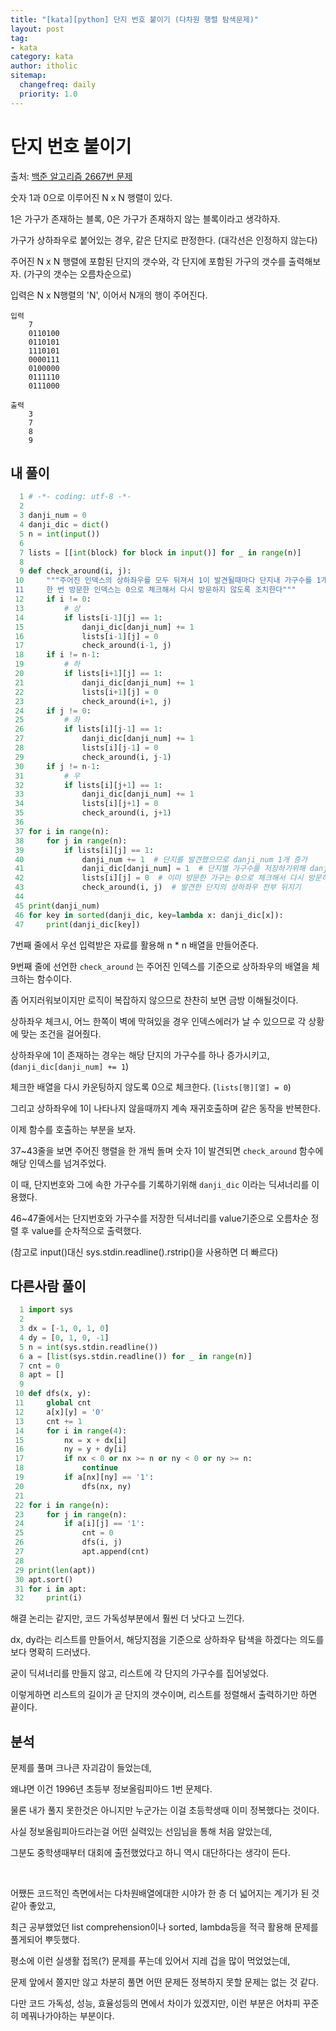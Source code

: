 ```yaml
---
title: "[kata][python] 단지 번호 붙이기 (다차원 행렬 탐색문제)"
layout: post
tag:
- kata
category: kata
author: itholic
sitemap:
  changefreq: daily
  priority: 1.0
---
```


# 단지 번호 붙이기

출처: <a href="https://www.acmicpc.net/problem/2667" target="_blank">백준 알고리즘 2667번 문제</a>

숫자 1과 0으로 이루어진 N x N 행렬이 있다.

1은 가구가 존재하는 블록, 0은 가구가 존재하지 않는 블록이라고 생각하자.

가구가 상하좌우로 붙어있는 경우, 같은 단지로 판정한다. (대각선은 인정하지 않는다)

주어진 N x N 행렬에 포함된 단지의 갯수와, 각 단지에 포함된 가구의 갯수를 출력해보자. (가구의 갯수는 오름차순으로)

입력은 N x N행렬의 'N', 이어서 N개의 행이 주어진다.

```
입력
    7
    0110100
    0110101
    1110101
    0000111
    0100000
    0111110
    0111000

출력
    3
    7
    8
    9
```

## 내 풀이

```python
  1 # -*- coding: utf-8 -*-
  2
  3 danji_num = 0
  4 danji_dic = dict()
  5 n = int(input())
  6
  7 lists = [[int(block) for block in input()] for _ in range(n)]
  8
  9 def check_around(i, j):
 10     """주어진 인덱스의 상하좌우를 모두 뒤져서 1이 발견될때마다 단지내 가구수를 1개씩 증가시킨다
 11     한 번 방문한 인덱스는 0으로 체크해서 다시 방문하지 않도록 조치한다"""
 12     if i != 0:
 13         # 상
 14         if lists[i-1][j] == 1:
 15             danji_dic[danji_num] += 1
 16             lists[i-1][j] = 0
 17             check_around(i-1, j)
 18     if i != n-1:
 19         # 하
 20         if lists[i+1][j] == 1:
 21             danji_dic[danji_num] += 1
 22             lists[i+1][j] = 0
 23             check_around(i+1, j)
 24     if j != 0:
 25         # 좌
 26         if lists[i][j-1] == 1:
 27             danji_dic[danji_num] += 1
 28             lists[i][j-1] = 0
 29             check_around(i, j-1)
 30     if j != n-1:
 31         # 우
 32         if lists[i][j+1] == 1:
 33             danji_dic[danji_num] += 1
 34             lists[i][j+1] = 0
 35             check_around(i, j+1)
 36
 37 for i in range(n):
 38     for j in range(n):
 39         if lists[i][j] == 1:
 40             danji_num += 1  # 단지를 발견했으므로 danji_num 1개 증가
 41             danji_dic[danji_num] = 1  # 단지별 가구수를 저장하기위해 danji_dic에 초기값 1 할당(방금 발견한 가구를 포함시킨것)
 42             lists[i][j] = 0  # 이미 방문한 가구는 0으로 체크해서 다시 방문하지 않도록 조치
 43             check_around(i, j)  # 발견한 단지의 상하좌우 전부 뒤지기
 44
 45 print(danji_num)
 46 for key in sorted(danji_dic, key=lambda x: danji_dic[x]):
 47     print(danji_dic[key])
```

7번째 줄에서 우선 입력받은 자료를 활용해 n * n 배열을 만들어준다.

9번째 줄에 선언한 `check_around` 는 주어진 인덱스를 기준으로 상하좌우의 배열을 체크하는 함수이다.

좀 어지러워보이지만 로직이 복잡하지 않으므로 찬찬히 보면 금방 이해될것이다.

상하좌우 체크시, 어느 한쪽이 벽에 막혀있을 경우 인덱스에러가 날 수 있으므로 각 상황에 맞는 조건을 걸어줬다.

상하좌우에 1이 존재하는 경우는 해당 단지의 가구수를 하나 증가시키고, (`danji_dic[danji_num] += 1`)

체크한 배열을 다시 카운팅하지 않도록 0으로 체크한다. (`lists[행][열] = 0`)

그리고 상하좌우에 1이 나타나지 않을때까지 계속 재귀호출하며 같은 동작을 반복한다.

이제 함수를 호출하는 부분을 보자.

37~43줄을 보면 주어진 행렬을 한 개씩 돌며 숫자 1이 발견되면 `check_around` 함수에 해당 인덱스를 넘겨주었다.

이 때, 단지번호와 그에 속한 가구수를 기록하기위해 `danji_dic` 이라는 딕셔너리를 이용했다.

46~47줄에서는 단지번호와 가구수를 저장한 딕셔너리를 value기준으로 오름차순 정렬 후 value를 순차적으로 출력했다.

(참고로 input()대신 sys.stdin.readline().rstrip()을 사용하면 더 빠르다)

## 다른사람 풀이

```python
  1 import sys
  2
  3 dx = [-1, 0, 1, 0]
  4 dy = [0, 1, 0, -1]
  5 n = int(sys.stdin.readline())
  6 a = [list(sys.stdin.readline()) for _ in range(n)]
  7 cnt = 0
  8 apt = []
  9
 10 def dfs(x, y):
 11     global cnt
 12     a[x][y] = '0'
 13     cnt += 1
 14     for i in range(4):
 15         nx = x + dx[i]
 16         ny = y + dy[i]
 17         if nx < 0 or nx >= n or ny < 0 or ny >= n:
 18             continue
 19         if a[nx][ny] == '1':
 20             dfs(nx, ny)
 21
 22 for i in range(n):
 23     for j in range(n):
 24         if a[i][j] == '1':
 25             cnt = 0
 26             dfs(i, j)
 27             apt.append(cnt)
 28
 29 print(len(apt))
 30 apt.sort()
 31 for i in apt:
 32     print(i)
```

해결 논리는 같지만, 코드 가독성부분에서 훨씬 더 낫다고 느낀다.

dx, dy라는 리스트를 만들어서, 해당지점을 기준으로 상하좌우 탐색을 하겠다는 의도를 보다 명확히 드러냈다.

굳이 딕셔너리를 만들지 않고, 리스트에 각 단지의 가구수를 집어넣었다.

이렇게하면 리스트의 길이가 곧 단지의 갯수이며, 리스트를 정렬해서 출력하기만 하면 끝이다.

## 분석

문제를 풀며 크나큰 자괴감이 들었는데,

왜냐면 이건 1996년 초등부 정보올림피아드 1번 문제다.

물론 내가 풀지 못한것은 아니지만 누군가는 이걸 초등학생때 이미 정복했다는 것이다.

사실 정보올림피아드라는걸 어떤 실력있는 선임님을 통해 처음 알았는데, 

그분도 중학생때부터 대회에 출전했었다고 하니 역시 대단하다는 생각이 든다.

<br/>

어쨌든 코드적인 측면에서는 다차원배열에대한 시야가 한 층 더 넓어지는 계기가 된 것 같아 좋았고,

최근 공부했었던 list comprehension이나 sorted, lambda등을 적극 활용해 문제를 풀게되어 뿌듯했다.

평소에 이런 실생활 접목(?) 문제를 푸는데 있어서 지레 겁을 많이 먹었었는데,

문제 앞에서 쫄지만 않고 차분히 풀면 어떤 문제든 정복하지 못할 문제는 없는 것 같다.

다만 코드 가독성, 성능, 효율성등의 면에서 차이가 있겠지만, 이런 부분은 어차피 꾸준히 메꿔나가야하는 부분이다.
